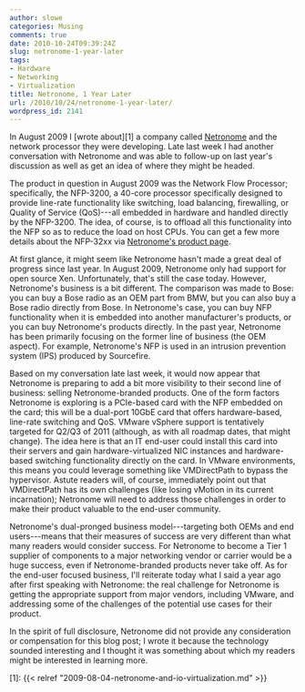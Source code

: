 ```yaml
---
author: slowe
categories: Musing
comments: true
date: 2010-10-24T09:39:24Z
slug: netronome-1-year-later
tags:
- Hardware
- Networking
- Virtualization
title: Netronome, 1 Year Later
url: /2010/10/24/netronome-1-year-later/
wordpress_id: 2141
---
```


In August 2009 I [wrote about][1] a company called [Netronome](http://netronome.com/) and the network processor they were developing. Late last week I had another conversation with Netronome and was able to follow-up on last year's discussion as well as get an idea of where they might be headed.

The product in question in August 2009 was the Network Flow Processor; specifically, the NFP-3200, a 40-core processor specifically designed to provide line-rate functionality like switching, load balancing, firewalling, or Quality of Service (QoS)---all embedded in hardware and handled directly by the NFP-3200. The idea, of course, is to offload all this functionality into the NFP so as to reduce the load on host CPUs. You can get a few more details about the NFP-32xx via [Netronome's product page](http://netronome.com/pages/network-flow-processors).

At first glance, it might seem like Netronome hasn't made a great deal of progress since last year. In August 2009, Netronome only had support for open source Xen. Unfortunately, that's still the case today. However, Netronome's business is a bit different. The comparison was made to Bose: you can buy a Bose radio as an OEM part from BMW, but you can also buy a Bose radio directly from Bose. In Netronome's case, you can buy NFP functionality when it is embedded into another manufacturer's products, or you can buy Netronome's products directly. In the past year, Netronome has been primarily focusing on the former line of business (the OEM aspect). For example, Netronome's NFP is used in an intrusion prevention system (IPS) produced by Sourcefire.

Based on my conversation late last week, it would now appear that Netronome is preparing to add a bit more visibility to their second line of business: selling Netronome-branded products. One of the form factors Netronome is exploring is a PCIe-based card with the NFP embedded on the card; this will be a dual-port 10GbE card that offers hardware-based, line-rate switching and QoS. VMware vSphere support is tentatively targeted for Q2/Q3 of 2011 (although, as with all roadmap dates, that might change). The idea here is that an IT end-user could install this card into their servers and gain hardware-virtualized NIC instances and hardware-based switching functionality directly on the card. In VMware environments, this means you could leverage something like VMDirectPath to bypass the hypervisor. Astute readers will, of course, immediately point out that VMDirectPath has its own challenges (like losing vMotion in its current incarnation); Netronome will need to address those challenges in order to make their product valuable to the end-user community.

Netronome's dual-pronged business model---targeting both OEMs and end users---means that their measures of success are very different than what many readers would consider success. For Netronome to become a Tier 1 supplier of components to a major networking vendor or carrier would be a huge success, even if Netronome-branded products never take off. As for the end-user focused business, I'll reiterate today what I said a year ago after first speaking with Netronome: the real challenge for Netronome is getting the appropriate support from major vendors, including VMware, and addressing some of the challenges of the potential use cases for their product.

In the spirit of full disclosure, Netronome did not provide any consideration or compensation for this blog post; I wrote it because the technology sounded interesting and I thought it was something about which my readers might be interested in learning more.

[1]: {{< relref "2009-08-04-netronome-and-io-virtualization.md" >}}
